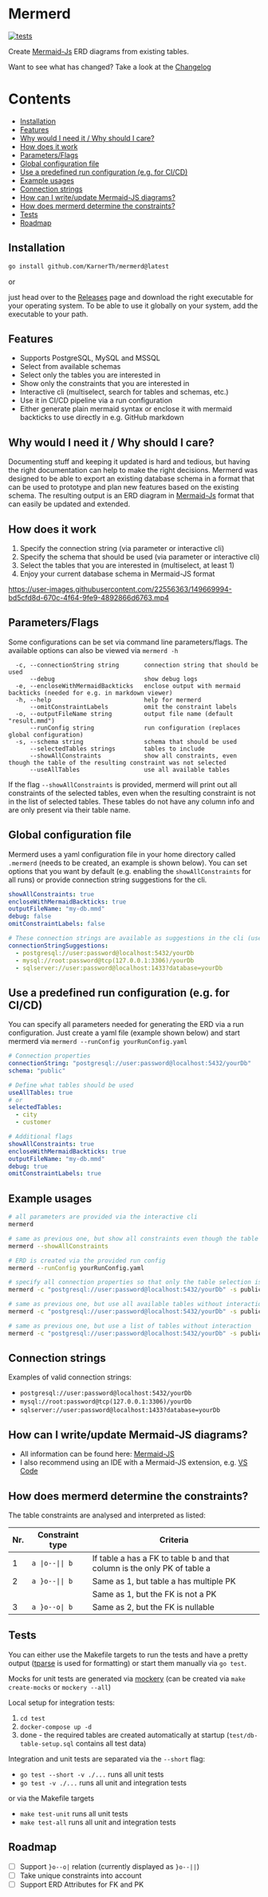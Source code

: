# Mermerd
[![tests](https://github.com/KarnerTh/mermerd/actions/workflows/test.yml/badge.svg)](https://github.com/KarnerTh/mermerd/actions/workflows/test.yml)

Create [Mermaid-Js](https://mermaid-js.github.io/mermaid/#/entityRelationshipDiagram) ERD diagrams from existing tables.

Want to see what has changed? Take a look at
the [Changelog](https://github.com/KarnerTh/mermerd/blob/master/changelog.md)

# Contents
<ul>
  <li><a href="#installation">Installation</a></li>
  <li><a href="#features">Features</a></li>
  <li><a href="#why-would-i-need-it--why-should-i-care">Why would I need it / Why should I care?</a></li>
  <li><a href="#how-does-it-work">How does it work</a></li>
  <li><a href="#parametersflags">Parameters/Flags</a></li>
  <li><a href="#global-configuration-file">Global configuration file</a></li>
  <li><a href="#use-a-predefined-run-configuration-eg-for-cicd">Use a predefined run configuration (e.g. for CI/CD)</a></li>
  <li><a href="#example-usages">Example usages</a></li>
  <li><a href="#connection-strings">Connection strings</a></li>
  <li><a href="#how-can-i-writeupdate-mermaid-js-diagrams">How can I write/update Mermaid-JS diagrams?</a></li>
  <li><a href="#how-does-mermerd-determine-the-constraints">How does mermerd determine the constraints?</a></li>
  <li><a href="#tests">Tests</a></li>
  <li><a href="#roadmap">Roadmap</a></li>
</ul>

## Installation
```sh
go install github.com/KarnerTh/mermerd@latest
```

or

just head over to the [Releases](https://github.com/KarnerTh/mermerd/releases) page and download the right executable
for your operating system. To be able to use it globally on your system, add the executable to your path.

## Features

* Supports PostgreSQL, MySQL and MSSQL
* Select from available schemas
* Select only the tables you are interested in
* Show only the constraints that you are interested in
* Interactive cli (multiselect, search for tables and schemas, etc.)
* Use it in CI/CD pipeline via a run configuration
* Either generate plain mermaid syntax or enclose it with mermaid backticks to use directly in e.g. GitHub markdown

## Why would I need it / Why should I care?

Documenting stuff and keeping it updated is hard and tedious, but having the right documentation can help to make the
right decisions. Mermerd was designed to be able to export an existing database schema in a format that can be used to
prototype and plan new features based on the existing schema. The resulting output is an ERD diagram
in [Mermaid-Js](https://mermaid-js.github.io/mermaid/#/entityRelationshipDiagram) format that can easily be updated and
extended.

## How does it work

1. Specify the connection string (via parameter or interactive cli)
2. Specify the schema that should be used (via parameter or interactive cli)
3. Select the tables that you are interested in (multiselect, at least 1)
4. Enjoy your current database schema in Mermaid-JS format

https://user-images.githubusercontent.com/22556363/149669994-bd5cfd8d-670c-4f64-9fe9-4892866d6763.mp4

## Parameters/Flags

Some configurations can be set via command line parameters/flags. The available options can also be viewed
via `mermerd -h`

```
  -c, --connectionString string       connection string that should be used
      --debug                         show debug logs        
  -e, --encloseWithMermaidBackticks   enclose output with mermaid backticks (needed for e.g. in markdown viewer)
  -h, --help                          help for mermerd
      --omitConstraintLabels          omit the constraint labels
  -o, --outputFileName string         output file name (default "result.mmd")
      --runConfig string              run configuration (replaces global configuration)
  -s, --schema string                 schema that should be used
      --selectedTables strings        tables to include
      --showAllConstraints            show all constraints, even though the table of the resulting constraint was not selected
      --useAllTables                  use all available tables
```

If the flag `--showAllConstraints` is provided, mermerd will print out all constraints of the selected tables, even when
the resulting constraint is not in the list of selected tables. These tables do not have any column info and are only
present via their table name.

## Global configuration file

Mermerd uses a yaml configuration file in your home directory called `.mermerd` (needs to be created, an example is
shown below). You can set options that you want by default (e.g. enabling the `showAllConstraints` for all runs) or
provide connection string suggestions for the cli.

```yaml
showAllConstraints: true
encloseWithMermaidBackticks: true
outputFileName: "my-db.mmd"
debug: false
omitConstraintLabels: false

# These connection strings are available as suggestions in the cli (use tab to access)
connectionStringSuggestions:
  - postgresql://user:password@localhost:5432/yourDb
  - mysql://root:password@tcp(127.0.0.1:3306)/yourDb
  - sqlserver://user:password@localhost:1433?database=yourDb
```

## Use a predefined run configuration (e.g. for CI/CD)

You can specify all parameters needed for generating the ERD via a run configuration. Just create a yaml file (example
shown below) and start mermerd via `mermerd --runConfig yourRunConfig.yaml`

```yaml
# Connection properties
connectionString: "postgresql://user:password@localhost:5432/yourDb"
schema: "public"

# Define what tables should be used
useAllTables: true
# or
selectedTables:
  - city
  - customer

# Additional flags
showAllConstraints: true
encloseWithMermaidBackticks: true
outputFileName: "my-db.mmd"
debug: true
omitConstraintLabels: true
```

## Example usages

```bash
# all parameters are provided via the interactive cli
mermerd

# same as previous one, but show all constraints even though the table of the resulting constraint was not selected
mermerd --showAllConstraints

# ERD is created via the provided run config
mermerd --runConfig yourRunConfig.yaml

# specify all connection properties so that only the table selection is done via the interactive cli
mermerd -c "postgresql://user:password@localhost:5432/yourDb" -s public

# same as previous one, but use all available tables without interaction
mermerd -c "postgresql://user:password@localhost:5432/yourDb" -s public --useAllTables

# same as previous one, but use a list of tables without interaction
mermerd -c "postgresql://user:password@localhost:5432/yourDb" -s public --selectedTables article,article_label
```

## Connection strings

Examples of valid connection strings:

* `postgresql://user:password@localhost:5432/yourDb`
* `mysql://root:password@tcp(127.0.0.1:3306)/yourDb`
* `sqlserver://user:password@localhost:1433?database=yourDb` 

## How can I write/update Mermaid-JS diagrams?

* All information can be found here: [Mermaid-JS](https://mermaid-js.github.io/mermaid/#/entityRelationshipDiagram)
* I also recommend using an IDE with a Mermaid-JS extension,
  e.g. [VS Code](https://marketplace.visualstudio.com/items?itemName=tomoyukim.vscode-mermaid-editor)

## How does mermerd determine the constraints?

The table constraints are analysed and interpreted as listed:

| Nr. | Constraint type                        | Criteria                                                                 |
|-----|----------------------------------------|--------------------------------------------------------------------------|
| 1   | <code>a &#124;o--&#124;&#124; b</code> | If table a has a FK to table b and that column is the only PK of table a |
| 2   | <code>a }o--&#124;&#124; b</code>      | Same as 1, but table a has multiple PK                                   |
|     |                                        | Same as 1, but the FK is not a PK                                        |
| 3   | <code>a }o--o&#124; b</code>           | Same as 2, but the FK is nullable                                        |

## Tests

You can either use the Makefile targets to run the tests and have a pretty
output ([tparse](https://github.com/mfridman/tparse) is used for formatting) or start them manually via `go test`.

Mocks for unit tests are generated via [mockery](https://github.com/vektra/mockery) (can be created
via `make create-mocks` or `mockery --all`)

Local setup for integration tests:

1. `cd test`
2. `docker-compose up -d`
3. done - the required tables are created automatically at startup (`test/db-table-setup.sql` contains all test data)

Integration and unit tests are separated via the `--short` flag:

* `go test --short -v ./...` runs all unit tests
* `go test -v ./...` runs all unit and integration tests

or via the Makefile targets

* `make test-unit` runs all unit tests
* `make test-all` runs all unit and integration tests

## Roadmap

* [ ] Support `}o--o|` relation (currently displayed as `}o--||`)
* [ ] Take unique constraints into account
* [ ] Support ERD Attributes for FK and PK
